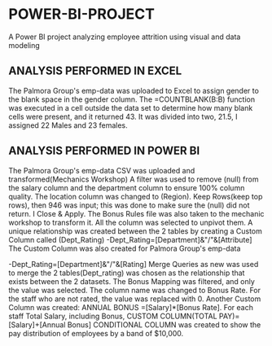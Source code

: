 # POWER-BI-PROJECT
A Power BI project analyzing employee attrition using visual and data modeling

## ANALYSIS PERFORMED IN EXCEL
The Palmora Group's emp-data was uploaded to Excel to assign gender to the blank space in the gender column.
The =COUNTBLANK(B:B) function was executed in a cell outside the data set to determine how many blank cells were present, and it returned 43. It was divided into two, 21.5, I assigned 22 Males and 23 females.

## ANALYSIS PERFORMED IN POWER BI
The Palmora Group's emp-data CSV  was uploaded and transformed(Mechanics Workshop)
A filter was used to remove (null) from the salary column and the department column to ensure 100% column quality. The location column was changed to (Region).
Keep Rows(keep top rows), then 946 was input; this was done to make sure the (null) did not return. I Close & Apply.
The Bonus Rules file was also taken to the mechanic workshop to transform it.
All the column was selected to unpivot them.
A unique relationship was created between the 2 tables by creating a Custom Column called (Dept_Rating)
-Dept_Rating=[Department]&"/"&[Attribute]
The Custom Column was also created for Palmora Group's emp-data

-Dept_Rating=[Department]&"/"&[Rating]
Merge Queries as new was used to merge the 2 tables(Dept_rating) was chosen as the relationship that exists between the 2 datasets.
The Bonus Mapping was filtered, and only the value was selected. The column name was changed to Bonus Rate.
For the staff who are not rated, the value was replaced with 0.
Another Custom Column was created: ANNUAL BONUS =[Salary]*[Bonus Rate].
For each staff Total Salary, including Bonus, CUSTOM COLUMN(TOTAL PAY)=[Salary]+[Annual Bonus]
CONDITIONAL COLUMN was created to show the pay distribution of employees by a band of $10,000.








